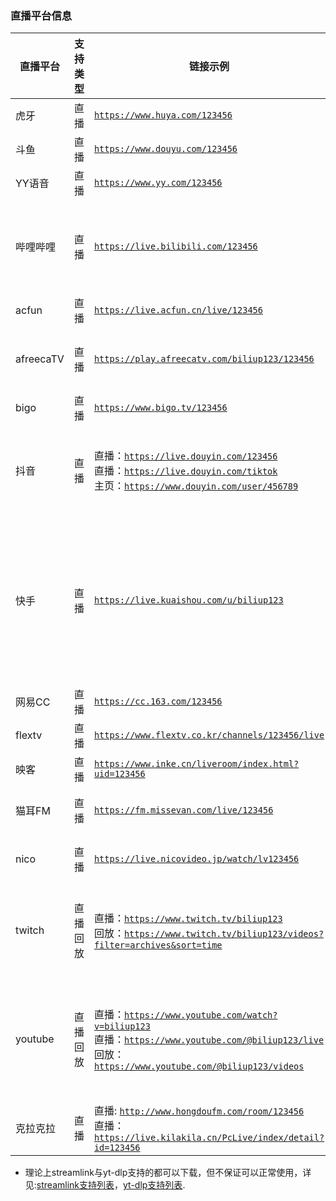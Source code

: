 ### 直播平台信息

| 直播平台     | 支持类型       | 链接示例                                                                                     | 特殊注释                                                                 |
|--------------|----------------|----------------------------------------------------------------------------------------------|--------------------------------------------------------------------------|
| 虎牙         | 直播           | [`https://www.huya.com/123456`](https://www.huya.com/123456)                                 | 可录制弹幕                                                               |
| 斗鱼         | 直播           | [`https://www.douyu.com/123456`](https://www.douyu.com/123456)                               | 可录制弹幕                                                               |
| YY语音       | 直播           | [`https://www.yy.com/123456`](https://www.yy.com/123456)                                     |                                                                          |
| 哔哩哔哩     | 直播           | [`https://live.bilibili.com/123456`](https://live.bilibili.com/123456)                       | 特殊分区hls流需要单独配置/可录制弹幕                                     |
| acfun        | 直播           | [`https://live.acfun.cn/live/123456`](https://live.acfun.cn/live/123456)                     |                                                                          |
| afreecaTV    | 直播           | [`https://play.afreecatv.com/biliup123/123456`](https://play.afreecatv.com/biliup123/123456) | 录制部分直播时需要登陆                                                   |
| bigo         | 直播           | [`https://www.bigo.tv/123456`](https://www.bigo.tv/123456)                                   |                                                                          |
| 抖音         | 直播           | 直播：[`https://live.douyin.com/123456`](https://live.douyin.com/123456)<br>直播：[`https://live.douyin.com/tiktok`](https://live.douyin.com/tiktok)<br>主页：[`https://www.douyin.com/user/456789`](https://www.douyin.com/user/456789) | 使用主页链接或被风控需配置cookies                                        |
| 快手         | 直播           | [`https://live.kuaishou.com/u/biliup123`](https://live.kuaishou.com/u/biliup123)             | 监控开播需使用中国大陆IPv4家宽，且24小时内单直播间最多120次请求          |
| 网易CC       | 直播           | [`https://cc.163.com/123456`](https://cc.163.com/123456)                                     |                                                                          |
| flextv       | 直播           | [`https://www.flextv.co.kr/channels/123456/live`](https://www.flextv.co.kr/channels/123456/live) |                                                                          |
| 映客         | 直播           | [`https://www.inke.cn/liveroom/index.html?uid=123456`](https://www.inke.cn/liveroom/index.html?uid=123456) |                                                                          |
| 猫耳FM       | 直播           | [`https://fm.missevan.com/live/123456`](https://fm.missevan.com/live/123456)                 | 猫耳为纯音频流                                                           |
| nico         | 直播           | [`https://live.nicovideo.jp/watch/lv123456`](https://live.nicovideo.jp/watch/lv123456)       | 可配置登录信息                                                           |
| twitch       | 直播<br>回放   | 直播：[`https://www.twitch.tv/biliup123`](https://www.twitch.tv/biliup123)<br>回放：[`https://www.twitch.tv/biliup123/videos?filter=archives&sort=time`](https://www.twitch.tv/biliup123/videos?filter=archives&sort=time) | 可配置登录信息/尽量录制回放/可录制弹幕                                   |
| youtube      | 直播<br>回放   | 直播：[`https://www.youtube.com/watch?v=biliup123`](https://www.youtube.com/watch?v=biliup123)<br>直播：[`https://www.youtube.com/@biliup123/live`](https://www.youtube.com/@biliup123/live)<br>回放：[`https://www.youtube.com/@biliup123/videos`](https://www.youtube.com/@biliup123/videos) | 可配置登录信息/尽量录制回放/可配置回放下载日期                           |
| 克拉克拉      |直播           | 直播: [`http://www.hongdoufm.com/room/123456`](http://www.hongdoufm.com/room/123456)<br>直播：[`https://live.kilakila.cn/PcLive/index/detail?id=123456`](https://live.kilakila.cn/PcLive/index/detail?id=123456) | hls/flv

* 理论上streamlink与yt-dlp支持的都可以下载，但不保证可以正常使用，详见:[streamlink支持列表](https://streamlink.github.io/plugins.html)，[yt-dlp支持列表](https://github.com/yt-dlp/yt-dlp/tree/master/yt_dlp/extractor).